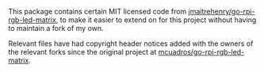 This package contains certain MIT licensed code from [jmaitrehenry/go-rpi-rgb-led-matrix](https://github.com/jmaitrehenry/go-rpi-rgb-led-matrix), to make it easier to extend on for this project without having to maintain a fork of my own.

Relevant files have had copyright header notices added with the owners of the relevant forks since the original project at [mcuadros/go-rpi-rgb-led-matrix](https://github.com/mcuadros/go-rpi-rgb-led-matrix).